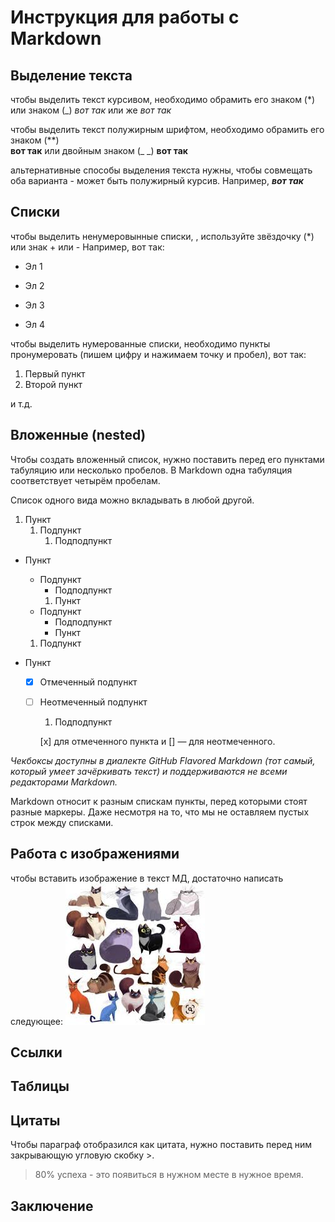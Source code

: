 # Инструкция для работы с Markdown

## Выделение текста

чтобы выделить текст курсивом, необходимо обрамить его знаком (*) или знаком (_) *вот так* или же _вот так_

чтобы выделить текст полужирным шрифтом, необходимо обрамить его знаком (**)   
**вот так** или двойным знаком (_ _) __вот так__

альтернативные способы выделения текста нужны, чтобы совмещать оба варианта - может быть полужирный курсив. Например, *__вот так__*

## Списки
чтобы выделить ненумеровынные списки, , используйте звёздочку (*) или знак + или -  Например, вот так:
+ Эл 1
* Эл 2
+ Эл 3
- Эл 4

чтобы выделить нумерованные списки, необходимо пункты пронумеровать (пишем цифру и нажимаем точку и пробел), вот так:
1. Первый пункт
2. Второй пункт

и т.д.

## Вложенные (nested)

Чтобы создать вложенный список, нужно поставить перед его пунктами табуляцию или несколько пробелов. В Markdown одна табуляция соответствует четырём пробелам.

Список одного вида можно вкладывать в любой другой.

1. Пункт
	1. Подпункт
		1. Подподпункт
- Пункт
	- Подпункт
		- Подподпункт
        1. Пункт
	- Подпункт
		* Подподпункт
        + Пункт
	1. Подпункт

- Пункт
  - [x] Отмеченный подпункт
  - [ ] Неотмеченный подпункт
    1. Подподпункт

    [x] для отмеченного пункта и [] — для неотмеченного.

*Чекбоксы доступны в диалекте GitHub Flavored Markdown (тот самый, который умеет зачёркивать текст) и поддерживаются не всеми редакторами Markdown.* 

Markdown относит к разным спискам пункты, перед которыми стоят разные маркеры. Даже несмотря на то, что мы не оставляем пустых строк между списками.


## Работа с изображениями

чтобы вставить изображение в текст МД, достаточно написать следующее: ![Привет, это милые котейки!](mnoga_kotikaff.jpeg) 

## Ссылки

## Таблицы

## Цитаты

Чтобы параграф отобразился как цитата, нужно поставить перед ним закрывающую угловую скобку >.
> 80% успеха - это появиться в нужном месте в нужное время. 

## Заключение